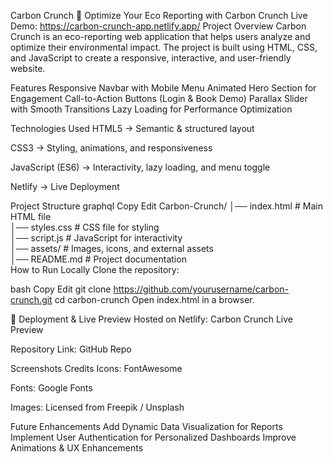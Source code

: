 Carbon Crunch 🌿
Optimize Your Eco Reporting with Carbon Crunch
Live Demo: https://carbon-crunch-app.netlify.app/
 Project Overview
Carbon Crunch is an eco-reporting web application that helps users analyze and optimize their environmental impact. The project is built using HTML, CSS, and JavaScript to create a responsive, interactive, and user-friendly website.

 Features
 Responsive Navbar with Mobile Menu
 Animated Hero Section for Engagement
 Call-to-Action Buttons (Login & Book Demo)
 Parallax Slider with Smooth Transitions
 Lazy Loading for Performance Optimization

 Technologies Used
HTML5 → Semantic & structured layout

CSS3 → Styling, animations, and responsiveness

JavaScript (ES6) → Interactivity, lazy loading, and menu toggle

Netlify → Live Deployment

 Project Structure
graphql
Copy
Edit
Carbon-Crunch/
│── index.html       # Main HTML file  
│── styles.css       # CSS file for styling  
│── script.js        # JavaScript for interactivity  
│── assets/          # Images, icons, and external assets  
│── README.md        # Project documentation  
 How to Run Locally
Clone the repository:

bash
Copy
Edit
git clone https://github.com/yourusername/carbon-crunch.git
cd carbon-crunch
Open index.html in a browser.

🔗 Deployment & Live Preview
Hosted on Netlify: Carbon Crunch Live Preview

Repository Link: GitHub Repo

 Screenshots
Credits
Icons: FontAwesome

Fonts: Google Fonts

Images: Licensed from Freepik / Unsplash

Future Enhancements
 Add Dynamic Data Visualization for Reports
 Implement User Authentication for Personalized Dashboards
 Improve Animations & UX Enhancements
